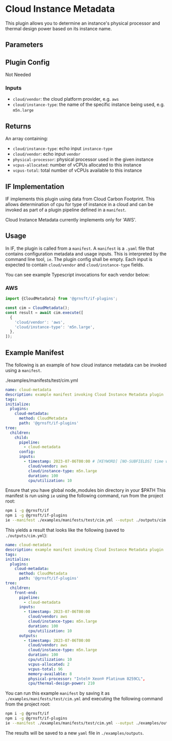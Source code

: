 # Cloud Instance Metadata

This plugin allows you to determine an instance's physical processor and thermal design power based on its instance name.

## Parameters

## Plugin Config

Not Needed

### Inputs

- `cloud/vendor`: the cloud platform provider, e.g. `aws`
- `cloud/instance-type`: the name of the specific instance being used, e.g. `m5n.large`

## Returns

An array containing:

- `cloud/instance-type`: echo input `instance-type`
- `cloud/vendor`: echo input `vendor`
- `physical-processor`: physical processor used in the given instance
- `vcpus-allocated`: number of vCPUs allocated to this instance
- `vcpus-total`: total number of vCPUs available to this instance

## IF Implementation

IF implements this plugin using data from Cloud Carbon Footprint. This allows determination of cpu for type of instance in a cloud and can be invoked as part of a plugin pipeline defined in a `manifest`.

Cloud Instance Metadata currently implements only for 'AWS'.

## Usage

In IF, the plugin is called from a `manifest`. A `manifest` is a `.yaml` file that contains configuration metadata and usage inputs. This is interpreted by the command line tool, `ie`. The plugin config shall be empty. Each input is expected to contain `cloud/vendor` and `cloud/instance-type` fields.

You can see example Typescript invocations for each vendor below:

### AWS

```typescript
import {CloudMetadata} from '@grnsft/if-plugins';

const cim = CloudMetadata();
const result = await cim.execute([
  {
    'cloud/vendor': 'aws',
    'cloud/instance-type': 'm5n.large',
  },
]);
```

## Example Manifest

The following is an example of how cloud instance metadata can be invoked using a `manifest`.

./examples/manifests/test/cim.yml

```yaml
name: cloud-metadata
description: example manifest invoking Cloud Instance Metadata plugin
tags:
initialize:
  plugins:
    cloud-metadata:
      method: CloudMetadata
      path: '@grnsft/if-plugins'
tree:
  children:
    child:
      pipeline:
        - cloud-metadata
      config:
      inputs:
        - timestamp: 2023-07-06T00:00 # [KEYWORD] [NO-SUBFIELDS] time when measurement occurred
          cloud/vendor: aws
          cloud/instance-type: m5n.large
          duration: 100
          cpu/utilization: 10
```

Ensure that you have global node_modules bin directory in your $PATH
This manifest is run using `ie` using the following command, run from
the project root:

```sh
npm i -g @grnsft/if
npm i -g @grnsft/if-plugins
ie --manifest ./examples/manifests/test/cim.yml --output ./outputs/cim.yml
```

This yields a result that looks like the following (saved to `./outputs/cim.yml`):

```yaml
name: cloud-metadata
description: example manifest invoking Cloud Instance Metadata plugin
tags:
initialize:
  plugins:
    cloud-metadata:
      method: CloudMetadata
      path: '@grnsft/if-plugins'
tree:
  children:
    front-end:
      pipeline:
        - cloud-metadata
      inputs:
        - timestamp: 2023-07-06T00:00
          cloud/vendor: aws
          cloud/instance-type: m5n.large
          duration: 100
          cpu/utilization: 10
      outputs:
        - timestamp: 2023-07-06T00:00
          cloud/vendor: aws
          cloud/instance-type: m5n.large
          duration: 100
          cpu/utilization: 10
          vcpus-allocated: 2
          vcpus-total: 96
          memory-available: 8
          physical-processor: "Intel® Xeon® Platinum 8259CL",
          cpu/thermal-design-power: 210
```

You can run this example `manifest` by saving it as `./examples/manifests/test/cim.yml` and executing the following command from the project root:

```sh
npm i -g @grnsft/if
npm i -g @grnsft/if-plugins
ie --manifest ./examples/manifests/test/cim.yml --output ./examples/outputs/cim.yml
```

The results will be saved to a new `yaml` file in `./examples/outputs`.
